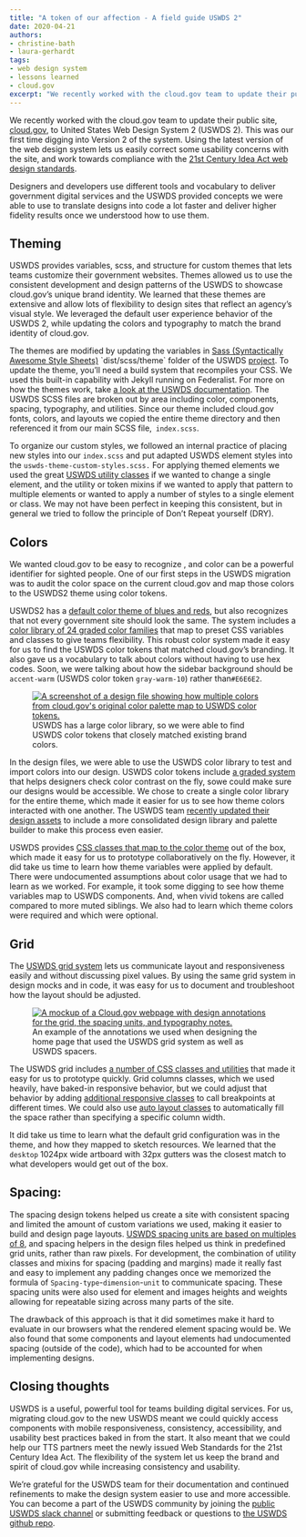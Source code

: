 ```yaml
---
title: "A token of our affection - A field guide USWDS 2"
date: 2020-04-21
authors:
- christine-bath
- laura-gerhardt
tags:
- web design system
- lessons learned
- cloud.gov
excerpt: "We recently worked with the cloud.gov team to update their public site, cloud.gov, to United States Web Design System 2. The USWDS provided concepts we were able to use to translate designs into code a lot faster and deliver higher fidelity results once we understood how to use them."
---
```


We recently worked with the cloud.gov team to update their public site, [cloud.gov](https://cloud.gov/), to United States Web Design System 2 (USWDS 2). This was our first time digging into Version 2 of the system.
Using the latest version of the web design system lets us easily correct some usability concerns with the site, and work towards compliance with the [21st Century Idea Act web design standards](https://digital.gov/resources/21st-century-integrated-digital-experience-act/).

Designers and developers use different tools and vocabulary to deliver
government digital services and the USWDS provided concepts we were able
to use to translate designs into code a lot faster and deliver higher
fidelity results once we understood how to use them.

## Theming

USWDS provides variables, scss, and structure for custom themes that lets teams customize their government websites. Themes allowed us to use the consistent development and design patterns of the USWDS to showcase cloud.gov’s unique brand identity. We learned that these themes are extensive and allow lots of flexibility to design sites that reflect an agency’s visual style. We leveraged the default user experience behavior of the USWDS 2, while updating the colors and typography to match the brand identity of cloud.gov.

The themes are modified by updating the variables in [Sass (Syntactically Awesome Style Sheets)](https://en.wikipedia.org/wiki/Sass_(stylesheet_language))
`dist/scss/theme` folder of the USWDS
[project](https://designsystem.digital.gov/documentation/developers/#download).
To update the theme, you’ll need a build system that recompiles your CSS. We used this built-in capability with Jekyll running on Federalist.
For more on how the themes work, take [a look at the USWDS documentation](https://designsystem.digital.gov/documentation/developers/#customization-theming-and-tokens).
The USWDS SCSS files are broken out by area including color, components,
spacing, typography, and utilities. Since our theme included cloud.gov
fonts, colors, and layouts we copied the entire theme directory and then
referenced it from our main SCSS file,` index.scss`.

To organize our custom styles, we followed an internal practice of
placing new styles into our `index.scss` and put adapted USWDS element
styles into the `uswds-theme-custom-styles.scss.` For applying themed
elements we used the great [USWDS utility classes](https://designsystem.digital.gov/utilities/) if we wanted to
change a single element, and the utility or token mixins if we wanted to
apply that pattern to multiple elements or wanted to apply a number of
styles to a single element or class. We may not have been perfect in
keeping this consistent, but in general we tried to follow the principle
of Don’t Repeat yourself (DRY).

## Colors

We wanted cloud.gov to be easy to recognize , and color can be a
powerful identifier for sighted people. One of our first steps in the
USWDS migration was to audit the color space on the current cloud.gov
and map those colors to the USWDS2 theme using color tokens.

USWDS2 has a [default color theme of blues and reds](https://designsystem.digital.gov/design-tokens/color/theme-tokens/),
but also recognizes that not every government site should look the same.
The system includes a [color library of 24 graded color families](https://designsystem.digital.gov/design-tokens/color/system-tokens/)
that map to preset CSS variables and classes to give teams flexibility.
This robust color system made it easy for us to find the USWDS color
tokens that matched cloud.gov’s branding. It also gave us a vocabulary
to talk about colors without having to use hex codes. Soon, we were
talking about how the sidebar background should be `accent-warm` (USWDS color token `gray-warm-10`) rather than`#E6E6E2`.

<figure>
  <a href="{{site.baseurl}}/assets/blog/web-design-standards/cloud.gov-uswds-tokens.jpg">
    <img src="{{site.baseurl}}/assets/blog/web-design-standards/cloud.gov-uswds-tokens.jpg" alt="A screenshot of a design file showing how multiple colors from cloud.gov's original color palette map to USWDS color tokens."/>
  </a>
  <figcaption>USWDS has a large color library, so we were able to find USWDS color tokens that closely matched existing brand colors.</figcaption>
</figure>

In the design files, we were able to use the USWDS color library to test
and import colors into our design. USWDS color tokens include [a graded system](https://designsystem.digital.gov/design-tokens/color/overview/)
that helps designers check color contrast on the fly, sowe could make
sure our designs would be accessible. We chose to create a single color
library for the entire theme, which made it easier for us to see how
theme colors interacted with one another. The USWDS team [recently updated their design assets](https://github.com/uswds/uswds-for-designers/releases/tag/v2.0)
to include a more consolidated design library and palette builder to
make this process even easier.

USWDS provides [CSS classes that map to the color theme](https://designsystem.digital.gov/utilities/color/) out of the
box, which made it easy for us to prototype collaboratively on the fly.
However, it did take us time to learn how theme variables were applied
by default. There were undocumented assumptions about color usage that
we had to learn as we worked. For example, it took some digging to see
how theme variables map to USWDS components. And, when vivid tokens are
called compared to more muted siblings. We also had to learn which theme
colors were required and which were optional.

## Grid

The [USWDS grid system](https://designsystem.digital.gov/utilities/layout-grid/) lets
us communicate layout and responsiveness easily and without discussing
pixel values. By using the same grid system in design mocks and in code,
it was easy for us to document and troubleshoot how the layout should be
adjusted.

<figure>
  <a href="{{site.baseurl}}/assets/blog/web-design-standards/uswds2-grid.jpg">
    <img src="{{site.baseurl}}/assets/blog/web-design-standards/uswds2-grid.jpg" alt="A mockup of a Cloud.gov webpage with design annotations for the grid, the spacing units, and typography notes."/>
  </a>
  <figcaption>An example of the annotations we used when designing the home page that used the USWDS grid system as well as USWDS spacers.</figcaption>
</figure>

The USWDS grid includes [a number of CSS classes and utilities](https://designsystem.digital.gov/utilities/layout-grid/)
that made it easy for us to prototype quickly. Grid columns classes,
which we used heavily, have baked-in responsive behavior, but we could
adjust that behavior by adding [additional responsive classes](https://designsystem.digital.gov/utilities/layout-grid/#responsive-classes)
to call breakpoints at different times. We could also use [auto layout classes](https://designsystem.digital.gov/utilities/layout-grid/#auto-layout-columns)
to automatically fill the space rather than specifying a specific column width.

It did take us time to learn what the default grid configuration was in
the theme, and how they mapped to sketch resources. We learned that the
`desktop` 1024px wide artboard with 32px gutters was the closest match
to what developers would get out of the box.

## Spacing:

The spacing design tokens helped us create a site with consistent
spacing and limited the amount of custom variations we used, making it
easier to build and design page layouts. [USWDS spacing units are based on multiples of 8](https://designsystem.digital.gov/design-tokens/spacing-units/), and
spacing helpers in the design files helped us think in predefined grid
units, rather than raw pixels. For development, the combination of
utility classes and mixins for spacing (padding and margins) made it
really fast and easy to implement any padding changes once we memorized
the formula of `Spacing-type`-`dimension`-`unit` to communicate
spacing. These spacing units were also used for element and images
heights and weights allowing for repeatable sizing across many parts of
the site.

The drawback of this approach is that it did sometimes make it hard to
evaluate in our browsers what the rendered element spacing would be. We
also found that some components and layout elements had undocumented
spacing (outside of the code), which had to be accounted for when
implementing designs.

## Closing thoughts

USWDS is a useful, powerful tool for teams building digital services.
For us, migrating cloud.gov to the new USWDS meant we could quickly
access components with mobile responsiveness, consistency,
accessibility, and usability best practices baked in from the start. It
also meant that we could help our TTS partners meet the newly issued Web
Standards for the 21st Century Idea Act. The flexibility of the system
let us keep the brand and spirit of cloud.gov while increasing
consistency and usability.

We’re grateful for the USWDS team for their documentation and continued
refinements to make the design system easier to use and more accessible.
You can become a part of the USWDS community by joining the [public USWDS slack channel](https://chat.18f.gov/) or submitting feedback or
questions to [the USWDS github repo](https://github.com/uswds/uswds).
